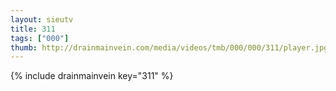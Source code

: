 ```yaml
--- 
layout: sieutv
title: 311
tags: ["000"]
thumb: http://drainmainvein.com/media/videos/tmb/000/000/311/player.jpg
---
```

{% include drainmainvein key="311" %} 
